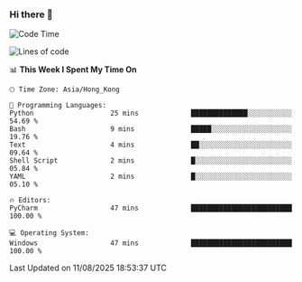 ### Hi there 👋

<!--
**RoiexLee/RoiexLee** is a ✨ _special_ ✨ repository because its `README.md` (this file) appears on your GitHub profile.

Here are some ideas to get you started:

- 🔭 I’m currently working on ...
- 🌱 I’m currently learning ...
- 👯 I’m looking to collaborate on ...
- 🤔 I’m looking for help with ...
- 💬 Ask me about ...
- 📫 How to reach me: ...
- 😄 Pronouns: ...
- ⚡ Fun fact: ...
-->

<!--START_SECTION:waka-->
![Code Time](http://img.shields.io/badge/Code%20Time-1%2C210%20hrs%2021%20mins-blue)

![Lines of code](https://img.shields.io/badge/From%20Hello%20World%20I%27ve%20Written-41.6%20thousand%20lines%20of%20code-blue)

📊 **This Week I Spent My Time On** 

```text
🕑︎ Time Zone: Asia/Hong_Kong

💬 Programming Languages: 
Python                   25 mins             ██████████████░░░░░░░░░░░   54.69 % 
Bash                     9 mins              █████░░░░░░░░░░░░░░░░░░░░   19.76 % 
Text                     4 mins              ██░░░░░░░░░░░░░░░░░░░░░░░   09.64 % 
Shell Script             2 mins              █░░░░░░░░░░░░░░░░░░░░░░░░   05.84 % 
YAML                     2 mins              █░░░░░░░░░░░░░░░░░░░░░░░░   05.10 % 

🔥 Editors: 
PyCharm                  47 mins             █████████████████████████   100.00 % 

💻 Operating System: 
Windows                  47 mins             █████████████████████████   100.00 % 
```


 Last Updated on 11/08/2025 18:53:37 UTC
<!--END_SECTION:waka-->
